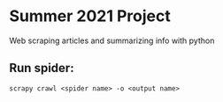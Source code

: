 # Summer 2021 Project
Web scraping articles and summarizing info with python
## Run spider:
`scrapy crawl <spider name> -o <output name>`
